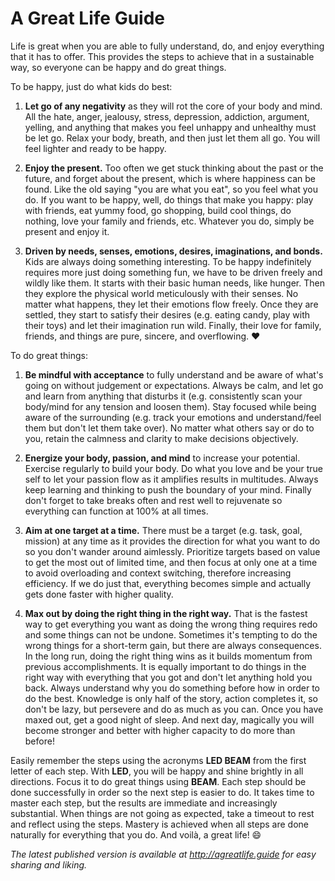 A Great Life Guide
==================

Life is great when you are able to fully understand, do, and enjoy everything that it has to offer. This provides
the steps to achieve that in a sustainable way, so everyone can be happy and do great things.

To be happy, just do what kids do best:

1. **Let go of any negativity** as they will rot the core of your body and mind. All the hate, anger, jealousy, stress,
   depression, addiction, argument, yelling, and anything that makes you feel unhappy and unhealthy must be let go.
   Relax your body, breath, and then just let them all go. You will feel lighter and ready to be happy.

2. **Enjoy the present.** Too often we get stuck thinking about the past or the future, and forget about the present,
   which is where happiness can be found. Like the old saying "you are what you eat", so you feel what you do.
   If you want to be happy, well, do things that make you happy: play with friends, eat yummy food, go shopping,
   build cool things, do nothing, love your family and friends, etc. Whatever you do, simply be present and enjoy it.

3. **Driven by needs, senses, emotions, desires, imaginations, and bonds.** Kids are always doing something interesting.
   To be happy indefinitely requires more just doing something fun, we have to be driven freely and wildly like them.
   It starts with their basic human needs, like hunger. Then they explore the physical world meticulously with their
   senses. No matter what happens, they let their emotions flow freely. Once they are settled, they start to satisfy
   their desires (e.g. eating candy, play with their toys) and let their imagination run wild. Finally, their love for
   family, friends, and things are pure, sincere, and overflowing. :heart:

To do great things:

1. **Be mindful with acceptance** to fully understand and be aware of what's going on without judgement or expectations.
   Always be calm, and let go and learn from anything that disturbs it (e.g. consistently scan your body/mind for any
   tension and loosen them). Stay focused while being aware of the surrounding (e.g. track your emotions and
   understand/feel them but don't let them take over). No matter what others say or do to you, retain the calmness and
   clarity to make decisions objectively.

2. **Energize your body, passion, and mind** to increase your potential. Exercise regularly to build your body. Do what
   you love and be your true self to let your passion flow as it amplifies results in multitudes. Always keep
   learning and thinking to push the boundary of your mind. Finally don't forget to take breaks often and rest well to
   rejuvenate so everything can function at 100% at all times.

3. **Aim at one target at a time.** There must be a target (e.g. task, goal, mission) at any time as it provides the
   direction for what you want to do so you don't wander around aimlessly. Prioritize targets based on value to get
   the most out of limited time, and then focus at only one at a time to avoid overloading and context switching,
   therefore increasing efficiency. If we do just that, everything becomes simple and actually gets done faster with
   higher quality.

4. **Max out by doing the right thing in the right way.** That is the fastest way to get everything you want as doing
   the wrong thing requires redo and some things can not be undone. Sometimes it's tempting to do the wrong things for a
   short-term gain, but there are always consequences. In the long run, doing the right thing wins as it builds momentum
   from previous accomplishments. It is equally important to do things in the right way with everything that you got and
   don't let anything hold you back. Always understand why you do something before how in order to do the best.
   Knowledge is only half of the story, action completes it, so don't be lazy, but persevere and do as much as you can.
   Once you have maxed out, get a good night of sleep. And next day, magically you will become stronger and better with
   higher capacity to do more than before!

Easily remember the steps using the acronyms **LED BEAM** from the first letter of each step. With **LED**, you will be
happy and shine brightly in all directions. Focus it to do great things using **BEAM**. Each step should be done
successfully in order so the next step is easier to do. It takes time to master each step, but the results are immediate
and increasingly substantial. When things are not going as expected, take a timeout to rest and reflect using the steps.
Mastery is achieved when all steps are done naturally for everything that you do. And voilà, a great life! :smile:

*The latest published version is available at http://agreatlife.guide for easy sharing and liking.*
